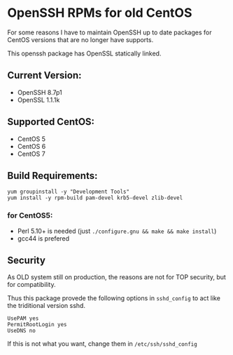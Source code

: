 # OpenSSH RPMs for old CentOS

For some reasons I have to maintain OpenSSH up to date packages for CentOS versions that are no longer have supports.

This openssh package has OpenSSL statically linked.

## Current Version:

- OpenSSH 8.7p1
- OpenSSL 1.1.1k

## Supported CentOS:

- CentOS 5
- CentOS 6
- CentOS 7

## Build Requirements:

```
yum groupinstall -y "Development Tools"
yum install -y rpm-build pam-devel krb5-devel zlib-devel
```

### for CentOS5:

- Perl 5.10+ is needed (just `./configure.gnu && make && make install`)
- gcc44 is prefered

## Security

As OLD system still on production, the reasons are not for TOP security, but for compatibility.

Thus this package provede the following options in `sshd_config` to act like the triditional version sshd.

```
UsePAM yes
PermitRootLogin yes
UseDNS no
```

If this is not what you want, change them in `/etc/ssh/sshd_config`
